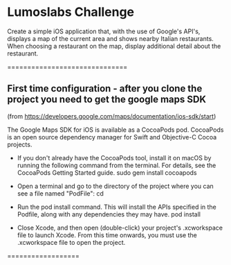 # Lumoslabs Challenge

Create a simple iOS application that, with the use of Google's API's, displays a map of the current area and shows nearby Italian restaurants. 
When choosing a restaurant on the map, display additional detail about the restaurant.

==============================
## First time configuration - after you clone the project you need to get the google maps SDK 
(from https://developers.google.com/maps/documentation/ios-sdk/start)

The Google Maps SDK for iOS is available as a CocoaPods pod. CocoaPods is an open source dependency manager for Swift and Objective-C Cocoa projects.

* If you don't already have the CocoaPods tool, install it on macOS by running the following command from the terminal. For details, see the CocoaPods Getting Started guide.
sudo gem install cocoapods

* Open a terminal and go to the directory of the project where you can see a file named "PodFile":
cd <path-to-project>

* Run the pod install command. This will install the APIs specified in the Podfile, along with any dependencies they may have.
pod install
* Close Xcode, and then open (double-click) your project's .xcworkspace file to launch Xcode. From this time onwards, you must use the .xcworkspace file to open the project.

==================

